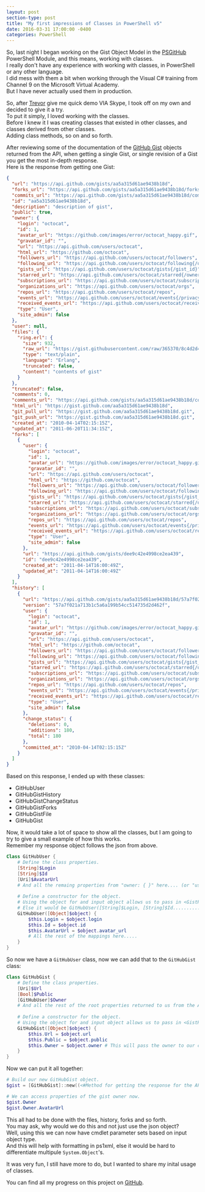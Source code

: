 ```yaml
---
layout: post
section-type: post
title: "My first impressions of Classes in PowerShell v5"
date: 2016-03-31 17:00:00 -0400
categories: PowerShell
---
```


So, last night I began working on the Gist Object Model in the [PSGitHub](http://pcgeek86.github.io/PSGitHub) PowerShell Module, and this means, working with classes.  
I really don't have any experience with working with classes, in PowerShell or any other language.  
I did mess with them a bit when working through the Visual C# training from Channel 9 on the Microsoft Virtual Academy.  
But I have never actually used them in production.

So, after [Trevor](http://trevorsullivan.net) give me quick demo VIA Skype, I took off on my own and decided to give it a try.  
To put it simply, I loved working with the classes.  
Before I knew it I was creating classes that existed in other classes, and classes derived from other classes.  
Adding class methods, so on and so forth.

After reviewing some of the documentation of the [GitHub Gist](https://developer.github.com/v3/gists) objects returned from the API, when getting a single Gist, or single revision of a Gist you get the most in-depth response.  
Here is the response from getting one Gist:

```json
{
  "url": "https://api.github.com/gists/aa5a315d61ae9438b18d",
  "forks_url": "https://api.github.com/gists/aa5a315d61ae9438b18d/forks",
  "commits_url": "https://api.github.com/gists/aa5a315d61ae9438b18d/commits",
  "id": "aa5a315d61ae9438b18d",
  "description": "description of gist",
  "public": true,
  "owner": {
    "login": "octocat",
    "id": 1,
    "avatar_url": "https://github.com/images/error/octocat_happy.gif",
    "gravatar_id": "",
    "url": "https://api.github.com/users/octocat",
    "html_url": "https://github.com/octocat",
    "followers_url": "https://api.github.com/users/octocat/followers",
    "following_url": "https://api.github.com/users/octocat/following{/other_user}",
    "gists_url": "https://api.github.com/users/octocat/gists{/gist_id}",
    "starred_url": "https://api.github.com/users/octocat/starred{/owner}{/repo}",
    "subscriptions_url": "https://api.github.com/users/octocat/subscriptions",
    "organizations_url": "https://api.github.com/users/octocat/orgs",
    "repos_url": "https://api.github.com/users/octocat/repos",
    "events_url": "https://api.github.com/users/octocat/events{/privacy}",
    "received_events_url": "https://api.github.com/users/octocat/received_events",
    "type": "User",
    "site_admin": false
  },
  "user": null,
  "files": {
    "ring.erl": {
      "size": 932,
      "raw_url": "https://gist.githubusercontent.com/raw/365370/8c4d2d43d178df44f4c03a7f2ac0ff512853564e/ring.erl",
      "type": "text/plain",
      "language": "Erlang",
      "truncated": false,
      "content": "contents of gist"
    }
  },
  "truncated": false,
  "comments": 0,
  "comments_url": "https://api.github.com/gists/aa5a315d61ae9438b18d/comments/",
  "html_url": "https://gist.github.com/aa5a315d61ae9438b18d",
  "git_pull_url": "https://gist.github.com/aa5a315d61ae9438b18d.git",
  "git_push_url": "https://gist.github.com/aa5a315d61ae9438b18d.git",
  "created_at": "2010-04-14T02:15:15Z",
  "updated_at": "2011-06-20T11:34:15Z",
  "forks": [
    {
      "user": {
        "login": "octocat",
        "id": 1,
        "avatar_url": "https://github.com/images/error/octocat_happy.gif",
        "gravatar_id": "",
        "url": "https://api.github.com/users/octocat",
        "html_url": "https://github.com/octocat",
        "followers_url": "https://api.github.com/users/octocat/followers",
        "following_url": "https://api.github.com/users/octocat/following{/other_user}",
        "gists_url": "https://api.github.com/users/octocat/gists{/gist_id}",
        "starred_url": "https://api.github.com/users/octocat/starred{/owner}{/repo}",
        "subscriptions_url": "https://api.github.com/users/octocat/subscriptions",
        "organizations_url": "https://api.github.com/users/octocat/orgs",
        "repos_url": "https://api.github.com/users/octocat/repos",
        "events_url": "https://api.github.com/users/octocat/events{/privacy}",
        "received_events_url": "https://api.github.com/users/octocat/received_events",
        "type": "User",
        "site_admin": false
      },
      "url": "https://api.github.com/gists/dee9c42e4998ce2ea439",
      "id": "dee9c42e4998ce2ea439",
      "created_at": "2011-04-14T16:00:49Z",
      "updated_at": "2011-04-14T16:00:49Z"
    }
  ],
  "history": [
    {
      "url": "https://api.github.com/gists/aa5a315d61ae9438b18d/57a7f021a713b1c5a6a199b54cc514735d2d462f",
      "version": "57a7f021a713b1c5a6a199b54cc514735d2d462f",
      "user": {
        "login": "octocat",
        "id": 1,
        "avatar_url": "https://github.com/images/error/octocat_happy.gif",
        "gravatar_id": "",
        "url": "https://api.github.com/users/octocat",
        "html_url": "https://github.com/octocat",
        "followers_url": "https://api.github.com/users/octocat/followers",
        "following_url": "https://api.github.com/users/octocat/following{/other_user}",
        "gists_url": "https://api.github.com/users/octocat/gists{/gist_id}",
        "starred_url": "https://api.github.com/users/octocat/starred{/owner}{/repo}",
        "subscriptions_url": "https://api.github.com/users/octocat/subscriptions",
        "organizations_url": "https://api.github.com/users/octocat/orgs",
        "repos_url": "https://api.github.com/users/octocat/repos",
        "events_url": "https://api.github.com/users/octocat/events{/privacy}",
        "received_events_url": "https://api.github.com/users/octocat/received_events",
        "type": "User",
        "site_admin": false
      },
      "change_status": {
        "deletions": 0,
        "additions": 180,
        "total": 180
      },
      "committed_at": "2010-04-14T02:15:15Z"
    }
  ]
}

```

Based on this response, I ended up with these classes:

* GitHubUser
* GitHubGistHistory
* GitHubGistChangeStatus
* GitHubGistForks
* GitHubGistFile
* GitHubGist

Now, it would take a lot of space to show all the classes, but I am going to try to give a small example of how this works.  
Remember my response object follows the json from above.

```powershell
Class GitHubUser {
    # Define the class properties.
    [String]$Login
    [String]$Id
    [Uri]$AvatarUrl
    # And all the remaing properties from "owner: { }" here.... (or "user: { }" they are the same object).
    
    # Define a constructor for the object.
    # Using the object for and input object allows us to pass in <GistResponse>.owner and it will auto map the properties.
    # Else it would be GitHubUser([String]$Login, [String]$Id..........
    GitHubUser([Object]$object) {
        $this.Login = $object.login
        $this.Id = $object.id
        $this.AvatarUrl = $object.avatar_url
        # All the rest of the mappings here.....
    }
}
```

So now we have a `GitHubUser` class, now we can add that to the `GitHubGist` class:

```powershell
Class GitHubGist {
    # Define the class properties.
    [Uri]$Url
    [Bool]$Public
    [GitHubUser]$Owner
    # And all the rest of the root properties returned to us from the API.
    
    # Define a constructor for the object.
    # Using the object for and input object allows us to pass in <GistResponse> and it will auto map the properties.
    GitHubGist([Object]$object) {
        $this.Url = $object.url
        $this.Public = $object.public
        $this.Owner = $object.owner # This will pass the owner to our class above.
    }
}
```

Now we can put it all together:

```powershell
# Build our new GitHubGist object.
$gist = [GitHubGist]::new((<#Method for getting the response for the API.#>))

# We can access properties of the gist owner now.
$gist.Owner
$gist.Owner.AvatarUrl
```

This all had to be done with the files, history, forks and so forth.  
You may ask, why would we do this and not just use the json object?  
Well, using this we can now have cmdlet parameter sets based on input object type.  
And this will help with formatting in ps1xml, else it would be hard to differentiate multipule `System.Object`'s.

It was very fun, I still have more to do, but I wanted to share my inital usage of classes.

You can find all my progress on this project on [GitHub](https://github.com/dotps1/PSGitHub).